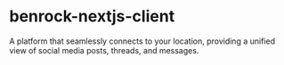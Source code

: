 # benrock-nextjs-client
A platform that seamlessly connects to your location, providing a unified view of social media posts, threads, and messages.
